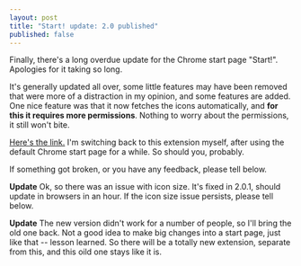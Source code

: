 ```yaml
---
layout: post
title: "Start! update: 2.0 published"
published: false
---
```


Finally, there's a long overdue update for the Chrome start page "Start!". Apologies for it taking so long.

It's generally updated all over, some little features may have been removed that were more of a distraction in my opinion, and some features are added. One nice feature was that it now fetches the icons automatically, and **for this it requires more permissions**. Nothing to worry about the permissions, it still won't bite.

[Here's the link.](https://chrome.google.com/webstore/detail/start/iniabgbbmccaomaocmhcfioahgipigbh?hl=en-US) I'm switching back to this extension myself, after using the default Chrome start page for a while. So should you, probably.

If something got broken, or you have any feedback, please tell below. 

**Update** Ok, so there was an issue with icon size. It's fixed in 2.0.1, should update in browsers in an hour. If the icon size issue persists, please tell below.

**Update** The new version didn't work for a number of people, so I'll bring the old one back. Not a good idea to make big changes into a start page, just like that -- lesson learned. So there will be a totally new extension, separate from this, and this oild one stays like it is.
